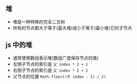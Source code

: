 ## 堆

- 堆是一种特殊的完全二叉树
- 所有的节点都大于等于(最大堆)或小于等于(最小堆)它的子节点

## js 中的堆

- 通常使用数组表示堆(数组广度保存节点的值)
- 左侧子节点的索引是 `父 index * 2 + 1`
- 右侧子节点的索引是 `父 index * 2 + 2`
- 父节点的位置 `Math.floor((子 index - 1) / 2)`
